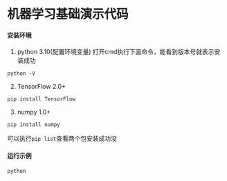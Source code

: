 # 机器学习基础演示代码

#### 安装环境
1. python 3.10(配置环境变量)   打开cmd执行下面命令，能看到版本号就表示安装成功
```
python -V
```
2. TensorFlow 2.0+
```
pip install TensorFlow
```
3. numpy 1.0+
```
pip install numpy
```

可以执行`pip list`查看两个包安装成功没


#### 运行示例
```
python 
```